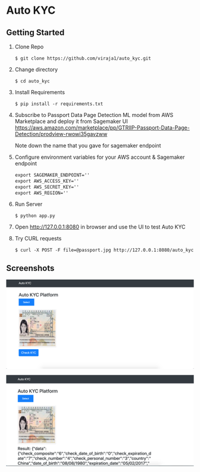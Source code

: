 # Auto KYC


## Getting Started

1) Clone Repo
    ```
    $ git clone https://github.com/viraja1/auto_kyc.git
    ```
2) Change directory
    ```
    $ cd auto_kyc
    ```

3) Install Requirements
    ```
    $ pip install -r requirements.txt
    ```
 
4) Subscribe to Passport Data Page Detection ML model from AWS Marketplace and deploy it from Sagemaker UI  
   https://aws.amazon.com/marketplace/pp/GTRIIP-Passport-Data-Page-Detection/prodview-rwowi35gavzww
   
   Note down the name that you gave for sagemaker endpoint
   
5) Configure environment variables for your AWS account & Sagemaker endpoint

   ```
   export SAGEMAKER_ENDPOINT=''
   export AWS_ACCESS_KEY=''
   export AWS_SECRET_KEY=''
   export AWS_REGION=''
   ```   
   
6) Run Server
   ```
   $ python app.py
   ``` 
7) Open http://127.0.0.1:8080 in browser and use the UI to test Auto KYC

8) Try CURL requests
   ```
   $ curl -X POST -F file=@passport.jpg http://127.0.0.1:8080/auto_kyc
   ```

## Screenshots
![](screenshots/auto_kyc_1.png)

![](screenshots/auto_kyc_2.png)

